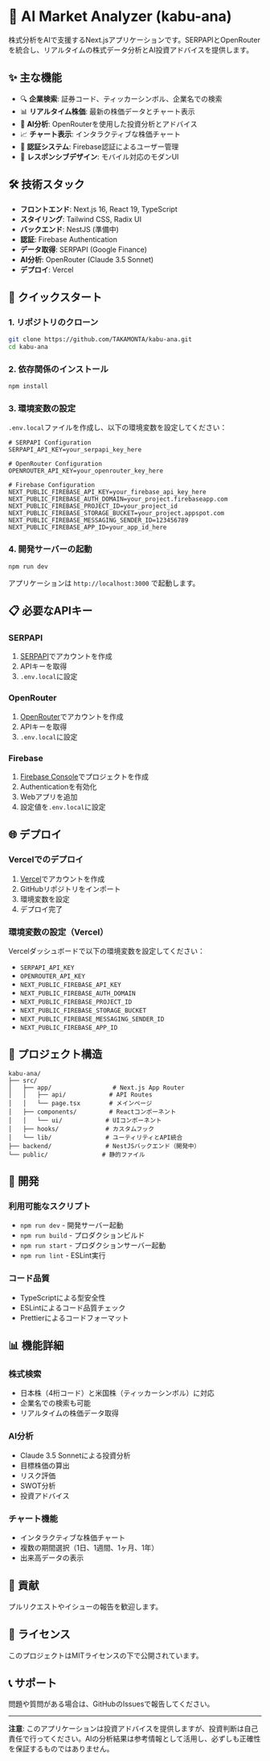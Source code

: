 # 🚀 AI Market Analyzer (kabu-ana)

株式分析をAIで支援するNext.jsアプリケーションです。SERPAPIとOpenRouterを統合し、リアルタイムの株式データ分析とAI投資アドバイスを提供します。

## ✨ 主な機能

- 🔍 **企業検索**: 証券コード、ティッカーシンボル、企業名での検索
- 📊 **リアルタイム株価**: 最新の株価データとチャート表示
- 🤖 **AI分析**: OpenRouterを使用した投資分析とアドバイス
- 📈 **チャート表示**: インタラクティブな株価チャート
- 🔐 **認証システム**: Firebase認証によるユーザー管理
- 📱 **レスポンシブデザイン**: モバイル対応のモダンUI

## 🛠️ 技術スタック

- **フロントエンド**: Next.js 16, React 19, TypeScript
- **スタイリング**: Tailwind CSS, Radix UI
- **バックエンド**: NestJS (準備中)
- **認証**: Firebase Authentication
- **データ取得**: SERPAPI (Google Finance)
- **AI分析**: OpenRouter (Claude 3.5 Sonnet)
- **デプロイ**: Vercel

## 🚀 クイックスタート

### 1. リポジトリのクローン

```bash
git clone https://github.com/TAKAMONTA/kabu-ana.git
cd kabu-ana
```

### 2. 依存関係のインストール

```bash
npm install
```

### 3. 環境変数の設定

`.env.local`ファイルを作成し、以下の環境変数を設定してください：

```env
# SERPAPI Configuration
SERPAPI_API_KEY=your_serpapi_key_here

# OpenRouter Configuration
OPENROUTER_API_KEY=your_openrouter_key_here

# Firebase Configuration
NEXT_PUBLIC_FIREBASE_API_KEY=your_firebase_api_key_here
NEXT_PUBLIC_FIREBASE_AUTH_DOMAIN=your_project.firebaseapp.com
NEXT_PUBLIC_FIREBASE_PROJECT_ID=your_project_id
NEXT_PUBLIC_FIREBASE_STORAGE_BUCKET=your_project.appspot.com
NEXT_PUBLIC_FIREBASE_MESSAGING_SENDER_ID=123456789
NEXT_PUBLIC_FIREBASE_APP_ID=your_app_id_here
```

### 4. 開発サーバーの起動

```bash
npm run dev
```

アプリケーションは `http://localhost:3000` で起動します。

## 📋 必要なAPIキー

### SERPAPI
1. [SERPAPI](https://serpapi.com/)でアカウントを作成
2. APIキーを取得
3. `.env.local`に設定

### OpenRouter
1. [OpenRouter](https://openrouter.ai/)でアカウントを作成
2. APIキーを取得
3. `.env.local`に設定

### Firebase
1. [Firebase Console](https://console.firebase.google.com/)でプロジェクトを作成
2. Authenticationを有効化
3. Webアプリを追加
4. 設定値を`.env.local`に設定

## 🌐 デプロイ

### Vercelでのデプロイ

1. [Vercel](https://vercel.com/)でアカウントを作成
2. GitHubリポジトリをインポート
3. 環境変数を設定
4. デプロイ完了

### 環境変数の設定（Vercel）

Vercelダッシュボードで以下の環境変数を設定してください：

- `SERPAPI_API_KEY`
- `OPENROUTER_API_KEY`
- `NEXT_PUBLIC_FIREBASE_API_KEY`
- `NEXT_PUBLIC_FIREBASE_AUTH_DOMAIN`
- `NEXT_PUBLIC_FIREBASE_PROJECT_ID`
- `NEXT_PUBLIC_FIREBASE_STORAGE_BUCKET`
- `NEXT_PUBLIC_FIREBASE_MESSAGING_SENDER_ID`
- `NEXT_PUBLIC_FIREBASE_APP_ID`

## 📁 プロジェクト構造

```
kabu-ana/
├── src/
│   ├── app/                 # Next.js App Router
│   │   ├── api/            # API Routes
│   │   └── page.tsx        # メインページ
│   ├── components/         # Reactコンポーネント
│   │   └── ui/            # UIコンポーネント
│   ├── hooks/             # カスタムフック
│   └── lib/               # ユーティリティとAPI統合
├── backend/               # NestJSバックエンド（開発中）
└── public/               # 静的ファイル
```

## 🔧 開発

### 利用可能なスクリプト

- `npm run dev` - 開発サーバー起動
- `npm run build` - プロダクションビルド
- `npm run start` - プロダクションサーバー起動
- `npm run lint` - ESLint実行

### コード品質

- TypeScriptによる型安全性
- ESLintによるコード品質チェック
- Prettierによるコードフォーマット

## 📊 機能詳細

### 株式検索
- 日本株（4桁コード）と米国株（ティッカーシンボル）に対応
- 企業名での検索も可能
- リアルタイムの株価データ取得

### AI分析
- Claude 3.5 Sonnetによる投資分析
- 目標株価の算出
- リスク評価
- SWOT分析
- 投資アドバイス

### チャート機能
- インタラクティブな株価チャート
- 複数の期間選択（1日、1週間、1ヶ月、1年）
- 出来高データの表示

## 🤝 貢献

プルリクエストやイシューの報告を歓迎します。

## 📄 ライセンス

このプロジェクトはMITライセンスの下で公開されています。

## 📞 サポート

問題や質問がある場合は、GitHubのIssuesで報告してください。

---

**注意**: このアプリケーションは投資アドバイスを提供しますが、投資判断は自己責任で行ってください。AIの分析結果は参考情報として活用し、必ずしも正確性を保証するものではありません。